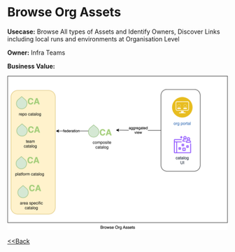 # Browse Org Assets

**Usecase:** Browse All types of Assets and Identify Owners, Discover Links including local runs and environments at Organisation Level

**Owner:** Infra Teams

**Business Value:**

![Browse All Assets](../assets/images/usecases/7.browseorgassets.svg)

[<<Back](../usecases.md)
